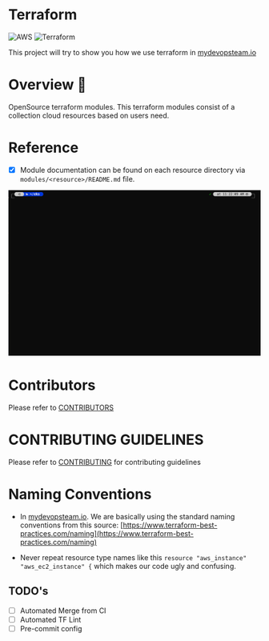 # Terraform #

![AWS](https://img.shields.io/badge/AWS-%23FF9900.svg?style=for-the-badge&logo=amazon-aws&logoColor=white)
![Terraform](https://img.shields.io/badge/terraform-%235835CC.svg?style=for-the-badge&logo=terraform&logoColor=white)


This project will try to show you how we use terraform in [mydevopsteam.io](https://mydevopsteam.io)

Overview 🌅
============

OpenSource terraform modules. This terraform modules consist of a collection cloud resources based on users need.


Reference
===========
- [x] Module documentation can be found on each resource directory via `modules/<resource>/README.md` file.

![Terraform](assets/term.gif)


Contributors
==============

Please refer to [CONTRIBUTORS](CONTRIB/CONTRIBUTORS.md)


CONTRIBUTING GUIDELINES
=========================

Please refer to [CONTRIBUTING](CONTRIB/CONTRIBUTING.md) for contributing guidelines

Naming Conventions
===================

- In [mydevopsteam.io](https://mydevopsteam.io). We are basically using the standard naming conventions from this source: [https://www.terraform-best-practices.com/naming](https://www.terraform-best-practices.com/naming)

- Never repeat resource type names like this `resource "aws_instance" "aws_ec2_instance" {` which makes our code ugly and confusing.

## TODO's
- [ ] Automated Merge from CI
- [ ] Automated TF Lint
- [ ] Pre-commit config 